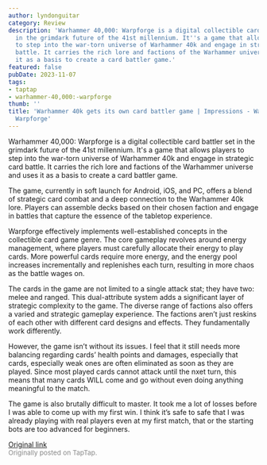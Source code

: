 ```yaml
---
author: lyndonguitar
category: Review
description: 'Warhammer 40,000: Warpforge is a digital collectible card battler set
  in the grimdark future of the 41st millennium. It''s a game that allows players
  to step into the war-torn universe of Warhammer 40k and engage in strategic card
  battle. It carries the rich lore and factions of the Warhammer universe and uses
  it as a basis to create a card battler game.'
featured: false
pubDate: 2023-11-07
tags:
- taptap
- warhammer-40,000:-warpforge
thumb: ''
title: 'Warhammer 40k gets its own card battler game | Impressions - Warhammer 40,000:
  Warpforge'
---
```


Warhammer 40,000: Warpforge is a digital collectible card battler set in the grimdark future of the 41st millennium. It's a game that allows players to step into the war-torn universe of Warhammer 40k and engage in strategic card battle. It carries the rich lore and factions of the Warhammer universe and uses it as a basis to create a card battler game.

The game, currently in soft launch for Android, iOS, and PC, offers a blend of strategic card combat and a deep connection to the Warhammer 40k lore. Players can assemble decks based on their chosen faction and engage in battles that capture the essence of the tabletop experience.

Warpforge effectively implements well-established concepts in the collectible card game genre. The core gameplay revolves around energy management, where players must carefully allocate their energy to play cards. More powerful cards require more energy, and the energy pool increases incrementally and replenishes each turn, resulting in more chaos as the battle wages on.

The cards in the game are not limited to a single attack stat; they have two: melee and ranged. This dual-attribute system adds a significant layer of strategic complexity to the game. The diverse range of factions also offers a varied and strategic gameplay experience. The factions aren’t just reskins of each other with different card designs and effects. They fundamentally work differently.

However, the game isn’t without its issues. I feel that it still needs more balancing regarding cards’ health points and damages, especially that cards, especially weak ones are often eliminated as soon as they are played. Since most played cards cannot attack until the nxet turn, this means that many cards WILL come and go without even doing anything meaningful to the match.

The game is also brutally difficult to master. It took me a lot of losses before I was able to come up with my first win. I think it’s safe to safe that I was already playing with real players even at my first match, that or the starting bots are too advanced for beginners.

[Original link](https://www.taptap.io/post/6517709)<br><span style="font-size: 0.95em; color: #888;">Originally posted on TapTap.</span>